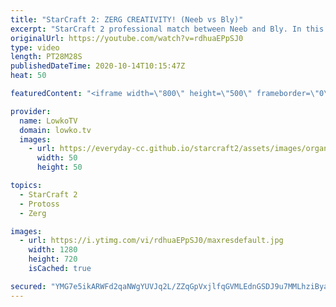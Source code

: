 ```yaml
---
title: "StarCraft 2: ZERG CREATIVITY! (Neeb vs Bly)"
excerpt: "StarCraft 2 professional match between Neeb and Bly. In this Protoss versus Zerg we see the Protoss playing a pretty standard strategy focused around Void Rays. Bly decides to mix it up (read: plays his normal strategies) and go for a Gold first, push with Queens and Roaches and then transitions towards"
originalUrl: https://youtube.com/watch?v=rdhuaEPpSJ0
type: video
length: PT28M28S
publishedDateTime: 2020-10-14T10:15:47Z
heat: 50

featuredContent: "<iframe width=\"800\" height=\"500\" frameborder=\"0\" src=\"https://www.youtube.com/embed/rdhuaEPpSJ0\" allow=\"accelerometer; autoplay; encrypted-media; gyroscope; picture-in-picture\" allowfullscreen></iframe>"

provider:
  name: LowkoTV
  domain: lowko.tv
  images:
    - url: https://everyday-cc.github.io/starcraft2/assets/images/organizations/lowko.tv-50x50.jpg
      width: 50
      height: 50

topics:
  - StarCraft 2
  - Protoss
  - Zerg

images:
  - url: https://i.ytimg.com/vi/rdhuaEPpSJ0/maxresdefault.jpg
    width: 1280
    height: 720
    isCached: true

secured: "YMG7e5ikARWFd2qaNWgYUVJq2L/ZZqGpVxjlfqGVMLEdnGSDJ9u7MMLhziBya/UC/GqfFONdp+GKYV9CZ6F6jdqaNoY9iM0K1NIw6LHO3+iZb/ZV1GNsVyBbx6EUfUMnQBAydjHq4f+F1T9R4Qr4RNcsly7vfuow7s91UaXfaY5AaxadRgTPQcZcaNUJGEVRF3NswNPCG1RMYHcFIBp8WsqNr683zoXWOl9qyaFXJFsIMx5cHZkHCubprViGQJ6trrjMvdFg6cA3MCsTL7CDKoNWqiFBbWN3tSJLzVzlHP999HfYm9a3BHnt5EqVFXF2BQIhXxntGWLS7CxNJ4PoH/LDq36CAzpZgOUZ3gBcQn6AiRMhwKo0NfC6CBG4hpponqmvgRG9VVKc2wMqF+RQMkiyAYcbpurA1UrOBy6K8ZNLgPtuYWXKpeUcdadOxs8A;0J0PooNMdC6nqqPLUG73Gw=="
---
```


